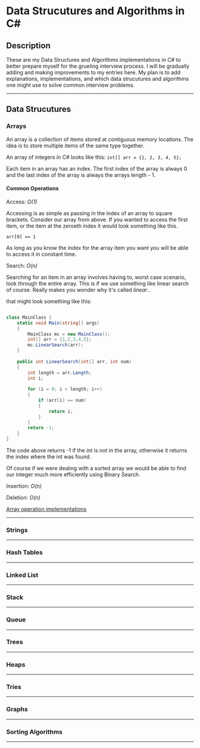 # Data Strucutures and Algorithms in C#

## Description

These are my Data Structures and Algorithms implementations in C# to better prepare myself for the grueling interview process. I will be gradually adding and making improvements to my entries here. My plan is to add explanations, implementations, and which data strucutures and algorithms one might use to solve common interview problems.

***

## Data Strucutures

### Arrays

An array is a collection of items stored at contiguous memory locations. The idea is to store multiple items of the same type together.

An array of integers in C# looks like this:
` int[] arr = {1, 2, 3, 4, 5}; `

Each item in an array has an index. The first index of the array is always 0 and the last index of the array is always the arrays length - 1.


#### Common Operations

Access: *O(1)*

Accessing is as simple as passing in the index of an array to square brackets. 
Consider our array from above. If you wanted to access the first item, or
the item at the zeroeth index it would look something like this.

` arr[0] == 1 `

As long as you know the index for the array item you want 
you will be able to access it in constant time.

Search: *O(n)*

Searching for an item in an array involves having to, worst case scenario, look through the entire array. This is if we use something like linear search of course. Really makes you wonder why it's called *linear*..

that might look something like this:

```csharp

class MainClass {
	static void Main(string[] args)
	{
		MainClass mc = new MainClass();
		int[] arr = {1,2,3,4,5};
		mc.LinearSearch(arr);
	}
	
	public int LinearSearch(int[] arr, int num)
	{
		int length = arr.Length;
		int i;
		
		for (i = 0; i < length; i++)
		{
			if (arr[i] == num)
			{
				return i;
			}
		}
		return -1;
	}
}


```

The code above returns -1 if the int is not in the array, otherwise it returns the index where the int was found.

Of course if we were dealing with a sorted array we would be able to find our integer much more efficiently using Binary Search.

Insertion: *O(n)*

Deletion: *O(n)*

[Array operation implementations](/Problems/arrays/ArrayOperations.cs)


***

### Strings

***

### Hash Tables

***

### Linked List

***

### Stack

***

### Queue

***

### Trees

***

### Heaps

***

### Tries

***

### Graphs

***

### Sorting Algorithms


***